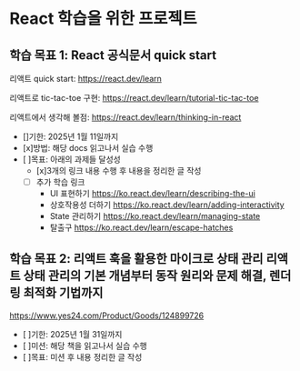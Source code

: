# React 학습을 위한 프로젝트

## 학습 목표 1: React 공식문서 quick start

리액트 quick start: https://react.dev/learn

리액트로 tic-tac-toe 구현: https://react.dev/learn/tutorial-tic-tac-toe

리액트에서 생각해 볼점: https://react.dev/learn/thinking-in-react

- []기한: 2025년 1월 11일까지
- [x]방법: 해당 docs 읽고나서 실습 수행
- [ ]목표: 아래의 과제들 달성성
  - [x]3개의 링크 내용 수행 후 내용을 정리한 글 작성
  - [ ] 추가 학습 링크
    - UI 표현하기 https://ko.react.dev/learn/describing-the-ui
    - 상호작용성 더하기 https://ko.react.dev/learn/adding-interactivity
    - State 관리하기 https://ko.react.dev/learn/managing-state
    - 탈출구 https://ko.react.dev/learn/escape-hatches

## 학습 목표 2: 리액트 훅을 활용한 마이크로 상태 관리 리액트 상태 관리의 기본 개념부터 동작 원리와 문제 해결, 렌더링 최적화 기법까지

https://www.yes24.com/Product/Goods/124899726

- [ ]기한: 2025년 1월 31일까지
- [ ]미션: 해당 책을 읽고나서 실습 수행
- [ ]목표: 미션 후 내용 정리한 글 작성

